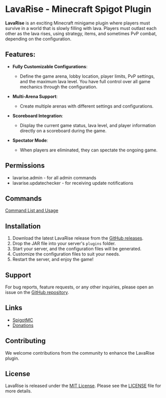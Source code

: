 # LavaRise - Minecraft Spigot Plugin

**LavaRise** is an exciting Minecraft minigame plugin where players must survive in a world that is slowly filling with lava. Players must outlast each other as the lava rises, using strategy, items, and sometimes PvP combat, depending on the configuration.

## Features:

- **Fully Customizable Configurations**: 
  - Define the game arena, lobby location, player limits, PvP settings, and the maximum lava level. You have full control over all game mechanics through the configuration.
  
- **Multi-Arena Support**: 
  - Create multiple arenas with different settings and configurations.

- **Scoreboard Integration**: 
  - Display the current game status, lava level, and player information directly on a scoreboard during the game.

- **Spectator Mode**: 
  - When players are eliminated, they can spectate the ongoing game.

## Permissions
- lavarise.admin - for all admin commands
- lavarise.updatechecker - for receiving update notifications

## Commands

[Command List and Usage](https://github.com/goodbyepavlyi/LavaRise/blob/master/docs/commands.md)

## Installation

1. Download the latest LavaRise release from the [GitHub releases](https://github.com/goodbyepavlyi/LavaRise/releases).
2. Drop the JAR file into your server's `plugins` folder.
3. Start your server, and the configuration files will be generated.
4. Customize the configuration files to suit your needs.
5. Restart the server, and enjoy the game!

## Support

For bug reports, feature requests, or any other inquiries, please open an issue on the [GitHub repository](https://github.com/goodbyepavlyi/LavaRise/issues).

## Links
- [SpigotMC](https://www.spigotmc.org/resources/lavarise-rise-above-the-lava.111135/)
- [Donations](https://github.com/sponsors/goodbyepavlyi)

## Contributing

We welcome contributions from the community to enhance the LavaRise plugin.

## License

LavaRise is released under the [MIT License](https://opensource.org/licenses/MIT). Please see the [LICENSE](https://github.com/goodbyepavlyi/LavaRise/blob/master/LICENSE) file for more details.